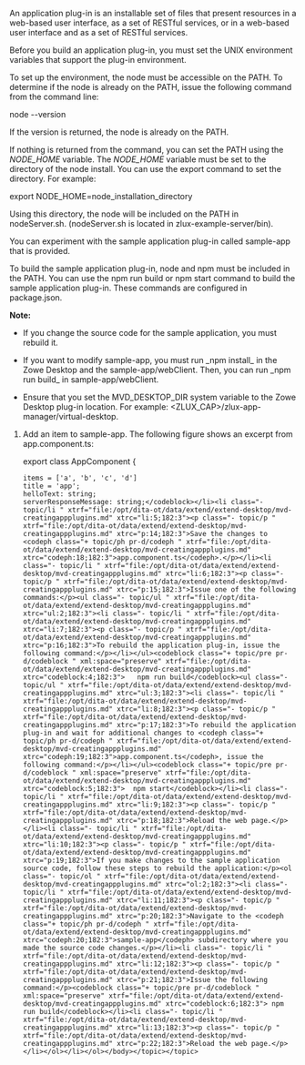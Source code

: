 <?xml version="1.0" encoding="UTF-8"?><?workdir /opt/dita-ot/out/.tmp?><?workdir-uri file:/opt/dita-ot/out/.tmp/?><?path2project ../../?><?path2project-uri ../../?><?path2rootmap-uri ../../?><topic xmlns:ditaarch="http://dita.oasis-open.org/architecture/2005/" xmlns:dita-ot="http://dita-ot.sourceforge.net/ns/201007/dita-ot" class="- topic/topic " ditaarch:DITAArchVersion="1.2" domains="(topic hi-d) (topic ut-d) (topic indexing-d) (topic hazard-d) (topic abbrev-d) (topic pr-d) (topic sw-d) (topic ui-d)" id="creating-application-plug-ins" xtrf="file:/opt/dita-ot/data/extend/extend-desktop/mvd-creatingappplugins.md" xtrc="topic:1;182:3"><title class="- topic/title " xtrf="file:/opt/dita-ot/data/extend/extend-desktop/mvd-creatingappplugins.md" xtrc="title:1;182:3">Creating application plug-ins</title><body class="- topic/body " xtrf="file:/opt/dita-ot/data/extend/extend-desktop/mvd-creatingappplugins.md" xtrc="body:1;182:3"><p class="- topic/p " xtrf="file:/opt/dita-ot/data/extend/extend-desktop/mvd-creatingappplugins.md" xtrc="p:1;182:3">An application plug-in is an installable set of files that present resources in a web-based user interface, as a set of RESTful services, or in a web-based user interface and as a set of RESTful services.</p><p class="- topic/p " xtrf="file:/opt/dita-ot/data/extend/extend-desktop/mvd-creatingappplugins.md" xtrc="p:2;182:3">Before you build an application plug-in, you must set the UNIX environment variables that support the plug-in environment.</p></body><topic class="- topic/topic " ditaarch:DITAArchVersion="1.2" domains="(topic hi-d) (topic ut-d) (topic indexing-d) (topic hazard-d) (topic abbrev-d) (topic pr-d) (topic sw-d) (topic ui-d)" id="setting-the-environment-variables-for-plug-in-development" xtrf="file:/opt/dita-ot/data/extend/extend-desktop/mvd-creatingappplugins.md" xtrc="topic:2;182:3"><title class="- topic/title " xtrf="file:/opt/dita-ot/data/extend/extend-desktop/mvd-creatingappplugins.md" xtrc="title:2;182:3">Setting the environment variables for plug-in development</title><body class="- topic/body " xtrf="file:/opt/dita-ot/data/extend/extend-desktop/mvd-creatingappplugins.md" xtrc="body:2;182:3"><p class="- topic/p " xtrf="file:/opt/dita-ot/data/extend/extend-desktop/mvd-creatingappplugins.md" xtrc="p:3;182:3">To set up the environment, the node must be accessible on the PATH. To determine if the node is already on the PATH, issue the following command from the command line:</p><codeblock class="+ topic/pre pr-d/codeblock " xml:space="preserve" xtrf="file:/opt/dita-ot/data/extend/extend-desktop/mvd-creatingappplugins.md" xtrc="codeblock:1;182:3">node --version</codeblock><p class="- topic/p " xtrf="file:/opt/dita-ot/data/extend/extend-desktop/mvd-creatingappplugins.md" xtrc="p:4;182:3">If the version is returned, the node is already on the PATH.</p><p class="- topic/p " xtrf="file:/opt/dita-ot/data/extend/extend-desktop/mvd-creatingappplugins.md" xtrc="p:5;182:3">If nothing is returned from the command, you can set the PATH using the <i class="+ topic/ph hi-d/i " xtrf="file:/opt/dita-ot/data/extend/extend-desktop/mvd-creatingappplugins.md" xtrc="i:1;182:3">NODE_HOME</i> variable. The <i class="+ topic/ph hi-d/i " xtrf="file:/opt/dita-ot/data/extend/extend-desktop/mvd-creatingappplugins.md" xtrc="i:2;182:3">NODE_HOME</i> variable must be set to the directory of the node install. You can use the <codeph class="+ topic/ph pr-d/codeph " xtrf="file:/opt/dita-ot/data/extend/extend-desktop/mvd-creatingappplugins.md" xtrc="codeph:1;182:3">export</codeph> command to set the directory. For example:</p><codeblock class="+ topic/pre pr-d/codeblock " xml:space="preserve" xtrf="file:/opt/dita-ot/data/extend/extend-desktop/mvd-creatingappplugins.md" xtrc="codeblock:2;182:3">export NODE_HOME=node_installation_directory</codeblock><p class="- topic/p " xtrf="file:/opt/dita-ot/data/extend/extend-desktop/mvd-creatingappplugins.md" xtrc="p:6;182:3">Using this directory, the node will be included on the PATH in <codeph class="+ topic/ph pr-d/codeph " xtrf="file:/opt/dita-ot/data/extend/extend-desktop/mvd-creatingappplugins.md" xtrc="codeph:2;182:3">nodeServer.sh</codeph>. (<codeph class="+ topic/ph pr-d/codeph " xtrf="file:/opt/dita-ot/data/extend/extend-desktop/mvd-creatingappplugins.md" xtrc="codeph:3;182:3">nodeServer.sh</codeph> is located in <codeph class="+ topic/ph pr-d/codeph " xtrf="file:/opt/dita-ot/data/extend/extend-desktop/mvd-creatingappplugins.md" xtrc="codeph:4;182:3">zlux-example-server/bin</codeph>).</p></body></topic><topic class="- topic/topic " ditaarch:DITAArchVersion="1.2" domains="(topic hi-d) (topic ut-d) (topic indexing-d) (topic hazard-d) (topic abbrev-d) (topic pr-d) (topic sw-d) (topic ui-d)" id="using-the-sample-application-plug-in" xtrf="file:/opt/dita-ot/data/extend/extend-desktop/mvd-creatingappplugins.md" xtrc="topic:3;182:3"><title class="- topic/title " xtrf="file:/opt/dita-ot/data/extend/extend-desktop/mvd-creatingappplugins.md" xtrc="title:3;182:3">Using the sample application plug-in</title><body class="- topic/body " xtrf="file:/opt/dita-ot/data/extend/extend-desktop/mvd-creatingappplugins.md" xtrc="body:3;182:3"><p class="- topic/p " xtrf="file:/opt/dita-ot/data/extend/extend-desktop/mvd-creatingappplugins.md" xtrc="p:7;182:3">You can experiment with the sample application plug-in called <codeph class="+ topic/ph pr-d/codeph " xtrf="file:/opt/dita-ot/data/extend/extend-desktop/mvd-creatingappplugins.md" xtrc="codeph:5;182:3">sample-app</codeph> that is provided.</p><p class="- topic/p " xtrf="file:/opt/dita-ot/data/extend/extend-desktop/mvd-creatingappplugins.md" xtrc="p:8;182:3">To build the sample application plug-in, node and npm must be included in the PATH. You can use the <codeph class="+ topic/ph pr-d/codeph " xtrf="file:/opt/dita-ot/data/extend/extend-desktop/mvd-creatingappplugins.md" xtrc="codeph:6;182:3">npm run build</codeph> or <codeph class="+ topic/ph pr-d/codeph " xtrf="file:/opt/dita-ot/data/extend/extend-desktop/mvd-creatingappplugins.md" xtrc="codeph:7;182:3">npm start</codeph> command to build the sample application plug-in. These commands are configured in <codeph class="+ topic/ph pr-d/codeph " xtrf="file:/opt/dita-ot/data/extend/extend-desktop/mvd-creatingappplugins.md" xtrc="codeph:8;182:3">package.json</codeph>.</p><p class="- topic/p " xtrf="file:/opt/dita-ot/data/extend/extend-desktop/mvd-creatingappplugins.md" xtrc="p:9;182:3"><b class="+ topic/ph hi-d/b " xtrf="file:/opt/dita-ot/data/extend/extend-desktop/mvd-creatingappplugins.md" xtrc="b:1;182:3">Note:</b></p><ul class="- topic/ul " xtrf="file:/opt/dita-ot/data/extend/extend-desktop/mvd-creatingappplugins.md" xtrc="ul:1;182:3"><li class="- topic/li " xtrf="file:/opt/dita-ot/data/extend/extend-desktop/mvd-creatingappplugins.md" xtrc="li:1;182:3"><p class="- topic/p " xtrf="file:/opt/dita-ot/data/extend/extend-desktop/mvd-creatingappplugins.md" xtrc="p:10;182:3">If you change the source code for the sample application, you must rebuild it.</p></li><li class="- topic/li " xtrf="file:/opt/dita-ot/data/extend/extend-desktop/mvd-creatingappplugins.md" xtrc="li:2;182:3"><p class="- topic/p " xtrf="file:/opt/dita-ot/data/extend/extend-desktop/mvd-creatingappplugins.md" xtrc="p:11;182:3">If you want to modify <codeph class="+ topic/ph pr-d/codeph " xtrf="file:/opt/dita-ot/data/extend/extend-desktop/mvd-creatingappplugins.md" xtrc="codeph:9;182:3">sample-app</codeph>, you must run <codeph class="+ topic/ph pr-d/codeph " xtrf="file:/opt/dita-ot/data/extend/extend-desktop/mvd-creatingappplugins.md" xtrc="codeph:10;182:3">_npm install_</codeph> in the Zowe Desktop and the <codeph class="+ topic/ph pr-d/codeph " xtrf="file:/opt/dita-ot/data/extend/extend-desktop/mvd-creatingappplugins.md" xtrc="codeph:11;182:3">sample-app/webClient</codeph>. Then, you can run <codeph class="+ topic/ph pr-d/codeph " xtrf="file:/opt/dita-ot/data/extend/extend-desktop/mvd-creatingappplugins.md" xtrc="codeph:12;182:3">_npm run build_</codeph> in <codeph class="+ topic/ph pr-d/codeph " xtrf="file:/opt/dita-ot/data/extend/extend-desktop/mvd-creatingappplugins.md" xtrc="codeph:13;182:3">sample-app/webClient</codeph>.</p></li><li class="- topic/li " xtrf="file:/opt/dita-ot/data/extend/extend-desktop/mvd-creatingappplugins.md" xtrc="li:3;182:3"><p class="- topic/p " xtrf="file:/opt/dita-ot/data/extend/extend-desktop/mvd-creatingappplugins.md" xtrc="p:12;182:3">Ensure that you set the <codeph class="+ topic/ph pr-d/codeph " xtrf="file:/opt/dita-ot/data/extend/extend-desktop/mvd-creatingappplugins.md" xtrc="codeph:14;182:3">MVD_DESKTOP_DIR</codeph> system variable to the Zowe Desktop plug-in location. For example: <codeph class="+ topic/ph pr-d/codeph " xtrf="file:/opt/dita-ot/data/extend/extend-desktop/mvd-creatingappplugins.md" xtrc="codeph:15;182:3">&lt;ZLUX_CAP&gt;/zlux-app-manager/virtual-desktop</codeph>.</p></li></ul><ol class="- topic/ol " xtrf="file:/opt/dita-ot/data/extend/extend-desktop/mvd-creatingappplugins.md" xtrc="ol:1;182:3"><li class="- topic/li " xtrf="file:/opt/dita-ot/data/extend/extend-desktop/mvd-creatingappplugins.md" xtrc="li:4;182:3"><p class="- topic/p " xtrf="file:/opt/dita-ot/data/extend/extend-desktop/mvd-creatingappplugins.md" xtrc="p:13;182:3">Add an item to <codeph class="+ topic/ph pr-d/codeph " xtrf="file:/opt/dita-ot/data/extend/extend-desktop/mvd-creatingappplugins.md" xtrc="codeph:16;182:3">sample-app</codeph>. The following figure shows an excerpt from <codeph class="+ topic/ph pr-d/codeph " xtrf="file:/opt/dita-ot/data/extend/extend-desktop/mvd-creatingappplugins.md" xtrc="codeph:17;182:3">app.component.ts</codeph>:</p><codeblock class="+ topic/pre pr-d/codeblock " xml:space="preserve" xtrf="file:/opt/dita-ot/data/extend/extend-desktop/mvd-creatingappplugins.md" xtrc="codeblock:3;182:3">  export class AppComponent {
    items = ['a', 'b', 'c', 'd']
    title = 'app';
    helloText: string;
    serverResponseMessage: string;</codeblock></li><li class="- topic/li " xtrf="file:/opt/dita-ot/data/extend/extend-desktop/mvd-creatingappplugins.md" xtrc="li:5;182:3"><p class="- topic/p " xtrf="file:/opt/dita-ot/data/extend/extend-desktop/mvd-creatingappplugins.md" xtrc="p:14;182:3">Save the changes to <codeph class="+ topic/ph pr-d/codeph " xtrf="file:/opt/dita-ot/data/extend/extend-desktop/mvd-creatingappplugins.md" xtrc="codeph:18;182:3">app.component.ts</codeph>.</p></li><li class="- topic/li " xtrf="file:/opt/dita-ot/data/extend/extend-desktop/mvd-creatingappplugins.md" xtrc="li:6;182:3"><p class="- topic/p " xtrf="file:/opt/dita-ot/data/extend/extend-desktop/mvd-creatingappplugins.md" xtrc="p:15;182:3">Issue one of the following commands:</p><ul class="- topic/ul " xtrf="file:/opt/dita-ot/data/extend/extend-desktop/mvd-creatingappplugins.md" xtrc="ul:2;182:3"><li class="- topic/li " xtrf="file:/opt/dita-ot/data/extend/extend-desktop/mvd-creatingappplugins.md" xtrc="li:7;182:3"><p class="- topic/p " xtrf="file:/opt/dita-ot/data/extend/extend-desktop/mvd-creatingappplugins.md" xtrc="p:16;182:3">To rebuild the application plug-in, issue the following command:</p></li></ul><codeblock class="+ topic/pre pr-d/codeblock " xml:space="preserve" xtrf="file:/opt/dita-ot/data/extend/extend-desktop/mvd-creatingappplugins.md" xtrc="codeblock:4;182:3">   npm run build</codeblock><ul class="- topic/ul " xtrf="file:/opt/dita-ot/data/extend/extend-desktop/mvd-creatingappplugins.md" xtrc="ul:3;182:3"><li class="- topic/li " xtrf="file:/opt/dita-ot/data/extend/extend-desktop/mvd-creatingappplugins.md" xtrc="li:8;182:3"><p class="- topic/p " xtrf="file:/opt/dita-ot/data/extend/extend-desktop/mvd-creatingappplugins.md" xtrc="p:17;182:3">To rebuild the application plug-in and wait for additional changes to <codeph class="+ topic/ph pr-d/codeph " xtrf="file:/opt/dita-ot/data/extend/extend-desktop/mvd-creatingappplugins.md" xtrc="codeph:19;182:3">app.component.ts</codeph>, issue the following command:</p></li></ul><codeblock class="+ topic/pre pr-d/codeblock " xml:space="preserve" xtrf="file:/opt/dita-ot/data/extend/extend-desktop/mvd-creatingappplugins.md" xtrc="codeblock:5;182:3">  npm start</codeblock></li><li class="- topic/li " xtrf="file:/opt/dita-ot/data/extend/extend-desktop/mvd-creatingappplugins.md" xtrc="li:9;182:3"><p class="- topic/p " xtrf="file:/opt/dita-ot/data/extend/extend-desktop/mvd-creatingappplugins.md" xtrc="p:18;182:3">Reload the web page.</p></li><li class="- topic/li " xtrf="file:/opt/dita-ot/data/extend/extend-desktop/mvd-creatingappplugins.md" xtrc="li:10;182:3"><p class="- topic/p " xtrf="file:/opt/dita-ot/data/extend/extend-desktop/mvd-creatingappplugins.md" xtrc="p:19;182:3">If you make changes to the sample application source code, follow these steps to rebuild the application:</p><ol class="- topic/ol " xtrf="file:/opt/dita-ot/data/extend/extend-desktop/mvd-creatingappplugins.md" xtrc="ol:2;182:3"><li class="- topic/li " xtrf="file:/opt/dita-ot/data/extend/extend-desktop/mvd-creatingappplugins.md" xtrc="li:11;182:3"><p class="- topic/p " xtrf="file:/opt/dita-ot/data/extend/extend-desktop/mvd-creatingappplugins.md" xtrc="p:20;182:3">Navigate to the <codeph class="+ topic/ph pr-d/codeph " xtrf="file:/opt/dita-ot/data/extend/extend-desktop/mvd-creatingappplugins.md" xtrc="codeph:20;182:3">sample-app</codeph> subdirectory where you made the source code changes.</p></li><li class="- topic/li " xtrf="file:/opt/dita-ot/data/extend/extend-desktop/mvd-creatingappplugins.md" xtrc="li:12;182:3"><p class="- topic/p " xtrf="file:/opt/dita-ot/data/extend/extend-desktop/mvd-creatingappplugins.md" xtrc="p:21;182:3">Issue the following command:</p><codeblock class="+ topic/pre pr-d/codeblock " xml:space="preserve" xtrf="file:/opt/dita-ot/data/extend/extend-desktop/mvd-creatingappplugins.md" xtrc="codeblock:6;182:3"> npm run build</codeblock></li><li class="- topic/li " xtrf="file:/opt/dita-ot/data/extend/extend-desktop/mvd-creatingappplugins.md" xtrc="li:13;182:3"><p class="- topic/p " xtrf="file:/opt/dita-ot/data/extend/extend-desktop/mvd-creatingappplugins.md" xtrc="p:22;182:3">Reload the web page.</p></li></ol></li></ol></body></topic></topic>